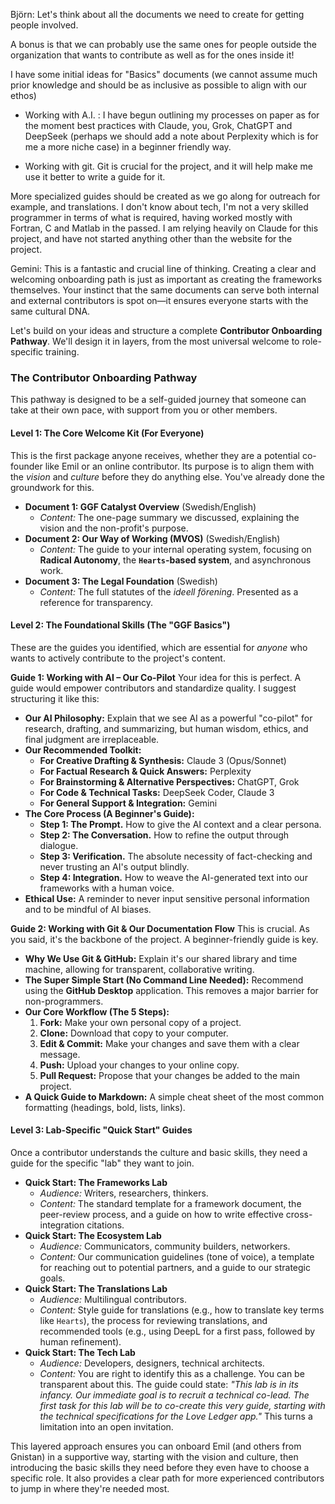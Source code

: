Björn:
Let's think about all the documents we need to create for getting people involved.

A bonus is that we can probably use the same ones for people outside the organization that wants to contribute as well as for the ones inside it!

I have some initial ideas for "Basics" documents (we cannot assume much prior knowledge and should be as inclusive as possible to align with our ethos)

- Working with A.I. : I have begun outlining my processes on paper as for the moment best practices with Claude, you, Grok, ChatGPT and DeepSeek (perhaps we should add a note about Perplexity which is for me a more niche case) in a beginner friendly way.

- Working with git. Git is crucial for the project, and it will help make me use it better to write a guide for it.

More specialized guides should be created as we go along for outreach for example, and translations. I don't know about tech, I'm not a very skilled programmer in terms of what is required, having worked mostly with Fortran, C and Matlab in the passed. I am relying heavily on Claude for this project, and have not started anything other than the website for the project.

Gemini:
This is a fantastic and crucial line of thinking. Creating a clear and welcoming onboarding path is just as important as creating the frameworks themselves. Your instinct that the same documents can serve both internal and external contributors is spot on—it ensures everyone starts with the same cultural DNA.

Let's build on your ideas and structure a complete **Contributor Onboarding Pathway**. We'll design it in layers, from the most universal welcome to role-specific training.

### The Contributor Onboarding Pathway

This pathway is designed to be a self-guided journey that someone can take at their own pace, with support from you or other members.

#### **Level 1: The Core Welcome Kit (For Everyone)**

This is the first package anyone receives, whether they are a potential co-founder like Emil or an online contributor. Its purpose is to align them with the *vision* and *culture* before they do anything else. You've already done the groundwork for this.

* **Document 1: GGF Catalyst Overview** (Swedish/English)
    * *Content:* The one-page summary we discussed, explaining the vision and the non-profit's purpose.
* **Document 2: Our Way of Working (MVOS)** (Swedish/English)
    * *Content:* The guide to your internal operating system, focusing on **Radical Autonomy**, the **`Hearts`-based system**, and asynchronous work.
* **Document 3: The Legal Foundation** (Swedish)
    * *Content:* The full statutes of the *ideell förening*. Presented as a reference for transparency.

#### **Level 2: The Foundational Skills (The "GGF Basics")**

These are the guides you identified, which are essential for *anyone* who wants to actively contribute to the project's content.

**Guide 1: Working with AI – Our Co-Pilot**
Your idea for this is perfect. A guide would empower contributors and standardize quality. I suggest structuring it like this:

* **Our AI Philosophy:** Explain that we see AI as a powerful "co-pilot" for research, drafting, and summarizing, but human wisdom, ethics, and final judgment are irreplaceable.
* **Our Recommended Toolkit:**
    * **For Creative Drafting & Synthesis:** Claude 3 (Opus/Sonnet)
    * **For Factual Research & Quick Answers:** Perplexity
    * **For Brainstorming & Alternative Perspectives:** ChatGPT, Grok
    * **For Code & Technical Tasks:** DeepSeek Coder, Claude 3
    * **For General Support & Integration:** Gemini
* **The Core Process (A Beginner's Guide):**
    * **Step 1: The Prompt.** How to give the AI context and a clear persona.
    * **Step 2: The Conversation.** How to refine the output through dialogue.
    * **Step 3: Verification.** The absolute necessity of fact-checking and never trusting an AI's output blindly.
    * **Step 4: Integration.** How to weave the AI-generated text into our frameworks with a human voice.
* **Ethical Use:** A reminder to never input sensitive personal information and to be mindful of AI biases.

**Guide 2: Working with Git & Our Documentation Flow**
This is crucial. As you said, it's the backbone of the project. A beginner-friendly guide is key.

* **Why We Use Git & GitHub:** Explain it's our shared library and time machine, allowing for transparent, collaborative writing.
* **The Super Simple Start (No Command Line Needed):** Recommend using the **GitHub Desktop** application. This removes a major barrier for non-programmers.
* **Our Core Workflow (The 5 Steps):**
    1.  **Fork:** Make your own personal copy of a project.
    2.  **Clone:** Download that copy to your computer.
    3.  **Edit & Commit:** Make your changes and save them with a clear message.
    4.  **Push:** Upload your changes to your online copy.
    5.  **Pull Request:** Propose that your changes be added to the main project.
* **A Quick Guide to Markdown:** A simple cheat sheet of the most common formatting (headings, bold, lists, links).

#### **Level 3: Lab-Specific "Quick Start" Guides**

Once a contributor understands the culture and basic skills, they need a guide for the specific "lab" they want to join.

* **Quick Start: The Frameworks Lab**
    * *Audience:* Writers, researchers, thinkers.
    * *Content:* The standard template for a framework document, the peer-review process, and a guide on how to write effective cross-integration citations.
* **Quick Start: The Ecosystem Lab**
    * *Audience:* Communicators, community builders, networkers.
    * *Content:* Our communication guidelines (tone of voice), a template for reaching out to potential partners, and a guide to our strategic goals.
* **Quick Start: The Translations Lab**
    * *Audience:* Multilingual contributors.
    * *Content:* Style guide for translations (e.g., how to translate key terms like `Hearts`), the process for reviewing translations, and recommended tools (e.g., using DeepL for a first pass, followed by human refinement).
* **Quick Start: The Tech Lab**
    * *Audience:* Developers, designers, technical architects.
    * *Content:* You are right to identify this as a challenge. You can be transparent about this. The guide could state: *"This lab is in its infancy. Our immediate goal is to recruit a technical co-lead. The first task for this lab will be to co-create this very guide, starting with the technical specifications for the Love Ledger app."* This turns a limitation into an open invitation.

This layered approach ensures you can onboard Emil (and others from Gnistan) in a supportive way, starting with the vision and culture, then introducing the basic skills they need before they even have to choose a specific role. It also provides a clear path for more experienced contributors to jump in where they're needed most.
